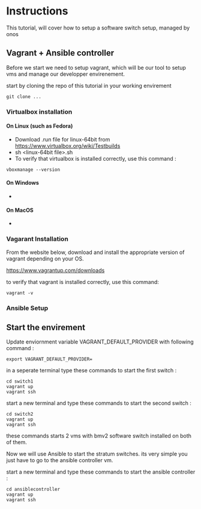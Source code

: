 # Instructions
This tutorial, will cover how to setup a software switch setup, managed by onos

## Vagrant + Ansible controller

Before we start we need to setup vagrant, which will be our tool to setup vms and manage our developper envirenement.

start by cloning the repo of this tutorial in your working envirement
```console
git clone ...
```

### Virtualbox installation
#### On Linux (such as Fedora)
- Download .run file for linux-64bit from https://www.virtualbox.org/wiki/Testbuilds
- sh \<linux-64bit file\>.sh
- To verify that virtualbox is installed correctly, use this command : 
```console
vboxmanage --version
```

#### On Windows
-

#### On MacOS
-

### Vagarant Installation

From the website below, download and install the appropriate version of vagrant depending on your OS.

https://www.vagrantup.com/downloads

to verify that vagrant is installed correctly, use this command: 
```console
vagrant -v
```

### Ansible Setup



## Start the envirement
  
Update enviornment variable VAGRANT_DEFAULT_PROVIDER with following command : 
  ``` console
  export VAGRANT_DEFAULT_PROVIDER=
  ```

in a seperate terminal type these commands to start the first switch :

```console
cd switch1
vagrant up
vagrant ssh
```

start a new  terminal and type these commands to start the second switch :

```console
cd switch2
vagrant up
vagrant ssh
```

these commands starts 2 vms with bmv2 software switch installed on both of them.

Now we will use Ansible to start the stratum switches. its very simple you just have to go to the ansible controller vm.
  
start a new  terminal and type these commands to start the ansible controller :
```console
cd ansiblecontroller
vagrant up
vagrant ssh
```
